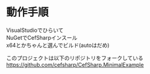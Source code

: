 動作手順
=======
VisualStudioでひらいて  
NuGetでCefSharpインスール  
x64とかちゃんと選んでビルド(autoはだめ)
  
このプロジェクトは以下のリポジトリをフォークしている  
https://github.com/cefsharp/CefSharp.MinimalExample
